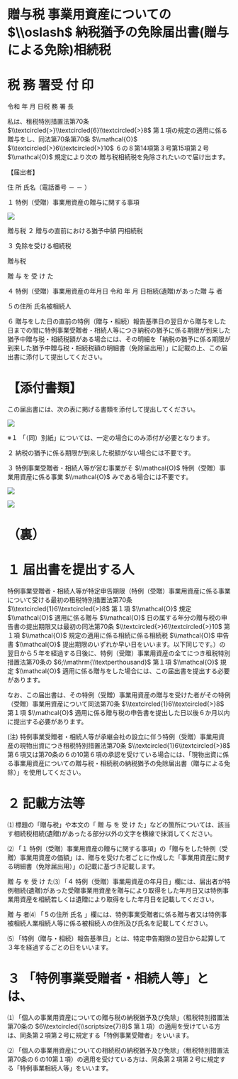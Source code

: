 # 贈与税 事業用資産についての $\\oslash$ 納税猶予の免除届出書(贈与による免除)相続税

# 税 務 署受 付 印

令和 年 月 日税 務 署 長

私は、租税特別措置法第70条 $\\textcircled{>}\\textcircled{6}\\textcircled{>}8$ 第１項の規定の適用に係る贈与をし、同法第70条第70条 $\\mathcal{O}$ $\\textcircled{>}6\\textcircled{>}10$ ６の８第14項第３号第15項第２号 $\\mathcal{O}$ 規定により次の 贈与税相続税を免除されたいので届け出ます。

【届出者】

住 所 氏名（電話番号 － － ）

１ 特例（受贈）事業用資産の贈与に関する事項

![](https://www.nta.go.jp/tmp/218967ad-9a58-451c-9267-c270f0793a57/images/06b8fbfb4d6b5a95801fe3edd6e6d1062be41d547df7798aeccda295c4fbe73b.jpg)

贈与税 ２ 贈与の直前における猶予中額 円相続税

３ 免除を受ける相続税

贈与税

贈 与 を 受 け た

４ 特例（受贈）事業用資産の年月日 令和 年 月 日相続(遺贈)があった贈 与 者

５の住所 氏名被相続人

６ 贈与をした日の直前の特例（贈与・相続）報告基準日の翌日から贈与をした日までの間に特例事業受贈者・相続人等につき納税の猶予に係る期限が到来した猶予中贈与税・相続税額がある場合には、その明細を「納税の猶予に係る期限が到来した猶予中贈与税・相続税額の明細書（免除届出用）」に記載の上、この届出書に添付して提出してください。

# 【添付書類】

この届出書には、次の表に掲げる書類を添付して提出してください。

![](https://www.nta.go.jp/tmp/218967ad-9a58-451c-9267-c270f0793a57/images/a824b8caf73206bf059bc0c3a7730dc4f62db1150e7256150074513b6c57c895.jpg)

※１ 「（同）別紙」については、一定の場合にのみ添付が必要となります。

２ 納税の猶予に係る期限が到来した税額がない場合には不要です。

３ 特例事業受贈者・相続人等が営む事業がそ $\\mathcal{O}$ 特例（受贈）事業用資産に係る事業 $\\mathcal{O}$ みである場合には不要です。

![](https://www.nta.go.jp/tmp/218967ad-9a58-451c-9267-c270f0793a57/images/c2dfabe8af535a2c9f763b40ff77d170c4b7617b7d7bf3e12e7ed23b0a87bb57.jpg)

![](https://www.nta.go.jp/tmp/218967ad-9a58-451c-9267-c270f0793a57/images/eb65dfa3866b9a2d427c20a79b602f3c7494db9bbaedce3d0748201d78dcab34.jpg)

# （裏）

# １ 届出書を提出する人

特例事業受贈者・相続人等が特定申告期限（特例（受贈）事業用資産に係る事業について受ける最初の租税特別措置法第70条 $\\textcircled{1}6\\textcircled{>}8$ 第１項 $\\mathcal{O}$ 規定 $\\mathcal{O}$ 適用に係る贈与 $\\mathcal{O}$ 日の属する年分の贈与税の申告書の提出期限又は最初の同法第70条 $\\textcircled{>}6\\textcircled{>}10$ 第１項 $\\mathcal{O}$ 規定の適用に係る相続に係る相続税 $\\mathcal{O}$ 申告書 $\\mathcal{O}$ 提出期限のいずれか早い日をいいます。以下同じです。）の翌日から５年を経過する日後に、特例（受贈）事業用資産の全てにつき租税特別措置法第70条の $6;\\mathrm{\\textperthousand}$ 第１項 $\\mathcal{O}$ 規定 $\\mathcal{O}$ 適用に係る贈与をした場合には、この届出書を提出する必要があります。

なお、この届出書は、その特例（受贈）事業用資産の贈与を受けた者がその特例（受贈）事業用資産について同法第70条 $\\textcircled{1}6\\textcircled{>}8$ 第１項 $\\mathcal{O}$ 適用に係る贈与税の申告書を提出した日以後６か月以内に提出する必要があります。

(注) 特例事業受贈者・相続人等が承継会社の設立に伴う特例（受贈）事業用資産の現物出資につき租税特別措置法第70条 $\\textcircled{1}6\\textcircled{>}8$ 第６項又は第70条の６の10第６項の承認を受けている場合には、「現物出資に係る事業用資産についての贈与税・相続税の納税猶予の免除届出書（贈与による免除）」を使用してください。

# ２ 記載方法等

⑴ 標題の「贈与税」や本文の「 贈 与 を 受 け た」などの箇所については、該当す相続税相続(遺贈)があったる部分以外の文字を横線で抹消してください。

⑵ 「１ 特例（受贈）事業用資産の贈与に関する事項」の「贈与をした特例（受贈）事業用資産の価額」は、贈与を受けた者ごとに作成した「事業用資産に関する明細書（免除届出用）」の記載に基づき記載します。

贈 与 を 受 け た⑶ 「４ 特例（受贈）事業用資産の年月日」欄には、届出者が特例相続(遺贈)があった受贈事業用資産を贈与により取得をした年月日又は特例事業用資産を相続若しくは遺贈により取得をした年月日を記載してください。

贈 与 者⑷ 「５の住所 氏名 」欄には、特例事業受贈者に係る贈与者又は特例事被相続人業相続人等に係る被相続人の住所及び氏名を記載してください。

⑸ 「特例（贈与・相続）報告基準日」とは、特定申告期限の翌日から起算して３年を経過するごとの日をいいます。

# ３ 「特例事業受贈者・相続人等」とは、

⑴ 「個人の事業用資産についての贈与税の納税猶予及び免除」（租税特別措置法第70条の $6\\textcircled{\\scriptsize{7}8}$ 第１項）の適用を受けている方は、同条第２項第２号に規定する「特例事業受贈者」をいいます。

⑵ 「個人の事業用資産についての相続税の納税猶予及び免除」（租税特別措置法第70条の６の10第１項）の適用を受けている方は、同条第２項第２号に規定する「特例事業相続人等」をいいます。